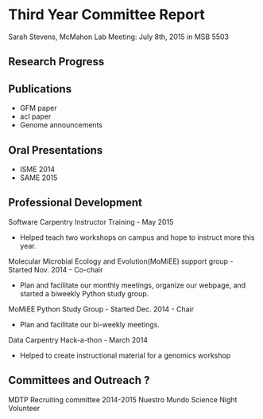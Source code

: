 # Third Year Committee Report
Sarah Stevens, McMahon Lab
Meeting: July 8th, 2015 in MSB 5503

## Research Progress

## Publications
- GFM paper
- acI paper
- Genome announcements

## Oral Presentations
- ISME 2014
- SAME 2015

## Professional Development
Software Carpentry Instructor Training - May 2015
  - Helped teach two workshops on campus and hope to instruct more this year.

Molecular Microbial Ecology and Evolution(MoMiEE) support group - Started Nov. 2014 - Co-chair
  - Plan and facilitate our monthly meetings, organize our webpage, and started a biweekly Python study group.

MoMiEE Python Study Group - Started Dec. 2014 - Chair
 - Plan and facilitate our bi-weekly meetings.

Data Carpentry Hack-a-thon - March 2014
 - Helped to create instructional material for a genomics workshop  

## Committees and Outreach ?
MDTP Recruiting committee 2014-2015
Nuestro Mundo Science Night Volunteer
